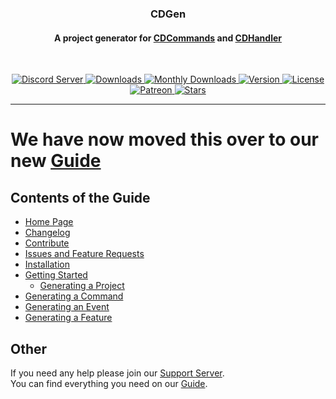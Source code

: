 <!-- Title -->
<div align="center">
  <h3>CDGen</h3>
  <h4>
    A project generator for <a href="https://npmjs.com/package/cdcommands" target="_blank">CDCommands</a> and <a href="https://npmjs.com/package/cdhandler" target="_blank">CDHandler</a>
  </h4>
</div>

<br>

<!-- Badges -->
<p align="center">
  <a href="https://discord.gg/jUNbV5u" target="_blank">
    <img src="https://img.shields.io/discord/769710808435261490.svg?logo=discord" alt="Discord Server">
  </a>
  <a href="https://www.npmjs.com/package/cdgen" target="_blank">
    <img src="https://img.shields.io/npm/dt/cdgen.svg?logo=npm" alt="Downloads">
  </a>
  <a href="https://www.npmjs.com/package/cdgen" target="_blank">
    <img src="https://img.shields.io/npm/dm/cdgen.svg?logo=npm" alt="Monthly Downloads">
  </a>
  <a href="https://www.npmjs.com/package/cdgen" target="_blank">
    <img src="https://img.shields.io/npm/v/cdgen.svg?style=color=blue&logo=npm" alt="Version">
  </a>
  <a href="https://github.com/CreativeDevelopments/CDGen/blob/main/LICENSE" target="_blank">
    <img src="https://img.shields.io/badge/license-Apache%202-blue.svg?logo=apache" alt="License">
  </a>
  <a href="https://patreon.com/_CreativeDevelopments" target="_blank">
    <img src="https://img.shields.io/badge/Patreon-__CreativeDevelopments-blue.svg?logo=patreon" alt="Patreon">
  </a>
  <a href="https://github.com/CreativeDevelopments/CDGen" target="_blank">
    <img src="https://img.shields.io/github/stars/CreativeDevelopments/CDGen?style=social&logo=github" alt="Stars">
  </a>
</p>

---

# We have now moved this over to our new [Guide](https://docs.creativedevelopments.org/cdgen)

## Contents of the Guide

- [Home Page](https://docs.creativedevelopments.org/cdgen)
- [Changelog](https://docs.creativedevelopments.org/cdgen/development/changelog)
- [Contribute](https://docs.creativedevelopments.org/cdgen/development/contribute)
- [Issues and Feature Requests](https://docs.creativedevelopments.org/cdgen/development/issues-and-feature-requests)
- [Installation](https://docs.creativedevelopments.org/cdgen/using-cdgen/installation)
- [Getting Started](https://docs.creativedevelopments.org/cdgen/using-cdgen/getting-started)
  - [Generating a Project](https://docs.creativedevelopments.org/cdgen/using-cdgen/getting-started/generating-a-project)
- [Generating a Command](https://docs.creativedevelopments.org/cdgen/using-cdgen/generating-a-command)
- [Generating an Event](https://docs.creativedevelopments.org/cdgen/using-cdgen/generating-an-event)
- [Generating a Feature](https://docs.creativedevelopments.org/cdgen/using-cdgen/generating-a-feature)

## Other

If you need any help please join our [Support Server](https://discord.com/invite/jUNbV5u).  
You can find everything you need on our [Guide](https://docs.creativedevelopments.org/cdgen).
